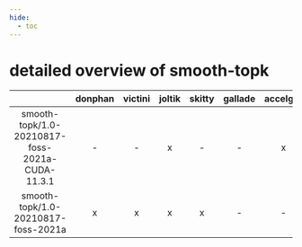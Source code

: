 ```yaml
---
hide:
  - toc
---
```


detailed overview of smooth-topk
================================

| |donphan|victini|joltik|skitty|gallade|accelgor|swalot|doduo|
| :---: | :---: | :---: | :---: | :---: | :---: | :---: | :---: | :---: |
|smooth-topk/1.0-20210817-foss-2021a-CUDA-11.3.1|-|-|x|-|-|x|-|-|
|smooth-topk/1.0-20210817-foss-2021a|x|x|x|x|-|-|x|x|
